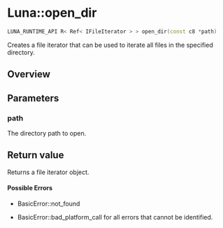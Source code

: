 # Luna::open_dir

```c++
LUNA_RUNTIME_API R< Ref< IFileIterator > > open_dir(const c8 *path)
```

Creates a file iterator that can be used to iterate all files in the specified directory. 

## Overview


## Parameters
### path
The directory path to open. 

## Return value
Returns a file iterator object. 

#### Possible Errors
* BasicError::not_found

* BasicError::bad_platform_call for all errors that cannot be identified. 


